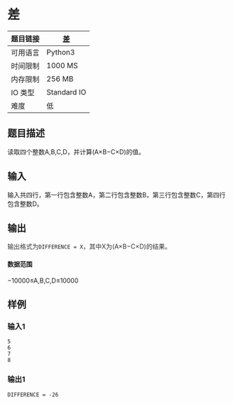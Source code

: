 # 差

| 题目链接 | [差](http://xmuoj.com/problem/P001) |
| --- | --- |
| 可用语言 | Python3 |
| 时间限制 | 1000 MS |
| 内存限制 | 256 MB |
| IO 类型 | Standard IO |
| 难度 | 低 |

## 题目描述

<p>读取四个整数A,B,C,D，并计算(A×B−C×D)的值。</p>

## 输入

<p>输入共四行，第一行包含整数A，第二行包含整数B，第三行包含整数C，第四行包含整数D。<br /></p>

## 输出

<p><span style="color: rgb(51, 51, 51);">输出格式为</span><code>DIFFERENCE = X</code><span style="color: rgb(51, 51, 51);">，其中X为(A×B−C×D)的结果。</span><br /></p><h4>数据范围</h4><p>−10000≤A,B,C,D≤10000</p>

## 样例

### 输入1

```
5
6
7
8
```

### 输出1

```
DIFFERENCE = -26
```

